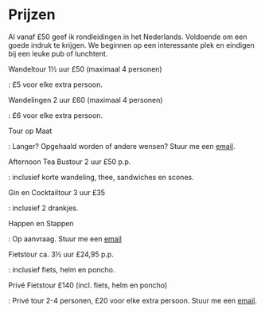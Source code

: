 # Prijzen

Al vanaf £50 geef ik rondleidingen in het Nederlands. Voldoende om een goede indruk te
krijgen. We beginnen op een interessante plek en eindigen bij een leuke pub of
lunchtent.

Wandeltour 1&frac12; uur £50 (maximaal 4 personen)

:   £5 voor elke extra persoon.

Wandelingen 2 uur £60 (maximaal 4 personen)

:   £6 voor elke extra persoon.

Tour op Maat

:   Langer? Opgehaald worden of andere wensen?
Stuur me een [email](mailto:ans@nlgids.london).

Afternoon Tea Bustour 2 uur £50 p.p.

:   inclusief korte wandeling, thee, sandwiches en scones.

Gin en Cocktailtour 3 uur £35

:   inclusief 2 drankjes.

Happen en Stappen

:   Op aanvraag.
Stuur me een [email](mailto:ans@nlgids.london)

Fietstour ca. 3&frac12; uur £24,95 p.p.

:   inclusief fiets, helm en poncho.

Priv&eacute; Fietstour £140 (incl. fiets, helm en poncho)

:   Priv&eacute; tour 2-4 personen, £20 voor elke extra persoon.
Stuur me een [email](mailto:ans@nlgids.london).
